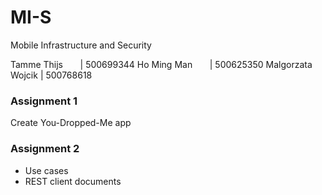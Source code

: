 # MI-S
Mobile Infrastructure and Security

Tamme Thijs       | 500699344
Ho Ming Man       | 500625350
Malgorzata Wojcik | 500768618


### Assignment 1
Create You-Dropped-Me app

### Assignment 2
- Use cases
- REST client documents

